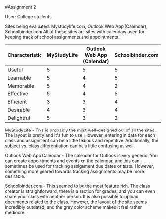 #Assignment 2

User: College students

Sites being evaluated: Mystudylife.com, Outlook Web App (Calendar), Schoolbinder.com
		All of these sites are sites with calendars used for keeping track of school assignments and appointments. 

| Characteristic | MyStudyLife | Outlook Web App (Calendar) | Schoolbinder.com |
|----------------|-------------|----------------------------|------------------|
|Useful   		 |   5		   |   	5						|   	5		   |   
|Learnable   	 |   5		   |   	4						|   	5		   |   
|Memorable       |   5		   |   	4						|   	2		   |   
|Effective   	 |   5		   |   	4						|   	5		   |   
|Efficient   	 |   3		   |   	3						|   	4		   |   
|Desirable       |   4		   |   	3						|   	4		   |   
|Delightful      |   5		   |   	3						|   	2		   |


MyStudyLife - This is probably the most well-designed out of all the sites. The layout is pretty and it's fun to use. However, entering in data 
for each class and assignment can be a little tedious and repetitive. Additionally, the subject vs. class differentiation can be a little confusing as well. 

Outlook Web App Calendar - The calendar for Outlook is very generic. You can create appointments and events on the calendar, and this can sometimes be used for tracking assignment due dates or 
tests. However, something more geared towards tracking assignments may be more desirable. 

Schoolbinder.com - This seemed to be the most feature rich. The class creator is straightforward, there is a section for grades, and you can even share your class with another person. It is also possible to upload documents related to the class. However, the layout of the site seems incredibly outdated, and the grey color scheme makes it feel rather mediocre. 